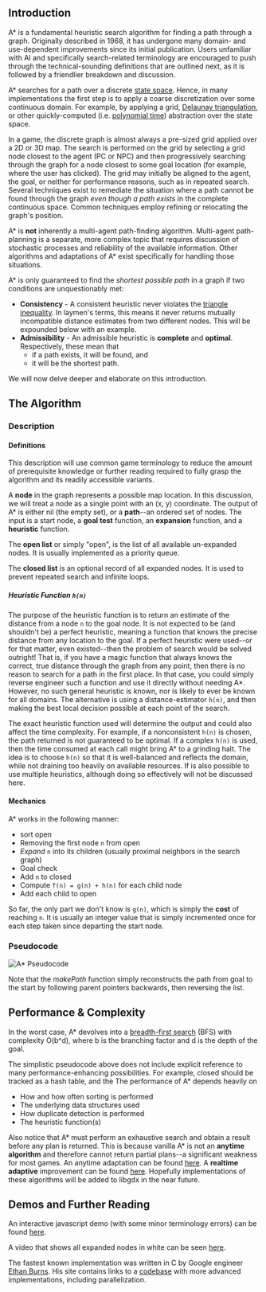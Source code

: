 ## Introduction ##
A* is a fundamental heuristic search algorithm for finding a path through a graph. Originally described in 1968, it has undergone many domain- and use-dependent improvements since its initial publication. Users unfamiliar with AI and specifically search-related terminology are encouraged to push through the technical-sounding definitions that are outlined next, as it is followed by a friendlier breakdown and discussion.

A* searches for a path over a discrete [state space](https://en.wikipedia.org/wiki/State_space). Hence, in many implementations the first step is to apply a coarse discretization over some continuous domain. For example, by applying a grid, [Delaunay triangulation](https://en.wikipedia.org/wiki/Delaunay_triangulation), or other quickly-computed (i.e. [polynomial time](http://mathworld.wolfram.com/PolynomialTime.html)) abstraction over the state space. 

In a game, the discrete graph is almost always a pre-sized grid applied over a 2D or 3D map. The search is performed on the grid by selecting a grid node closest to the agent (PC or NPC) and then progressively searching through the graph for a node closest to some goal location (for example, where the user has clicked). The grid may initially be aligned to the agent, the goal, or neither for performance reasons, such as in repeated search. Several techniques exist to remediate the situation where a path cannot be found through the graph _even though a path exists_ in the complete continuous space. Common techniques employ refining or relocating the graph's position.

A* is **not** inherently a multi-agent path-finding algorithm. Multi-agent path-planning is a separate, more complex topic that requires discussion of stochastic processes and reliability of the available information. Other algorithms and adaptations of A* exist specifically for handling those situations.

A* is only guaranteed to find the _shortest possible path_ in a graph if two conditions are unquestionably met:
- **Consistency** - A consistent heuristic never violates the [triangle inequality](https://en.wikipedia.org/wiki/Triangle_inequality). In laymen's terms, this means it never returns mutually incompatible distance estimates from two different nodes. This will be expounded below with an example.
- **Admissibility** - An admissible heuristic is **complete** and **optimal**. Respectively, these mean that
    - if a path exists, it will be found, and
    - it will be the shortest path.

We will now delve deeper and elaborate on this introduction.

## The Algorithm ##
### Description ###

#### Definitions ####
This description will use common game terminology to reduce the amount of prerequisite knowledge or further reading required to fully grasp the algorithm and its readily accessible variants.

A **node** in the graph represents a possible map location. In this discussion, we will treat a node as a single point with an (x, y) coordinate. The output of A* is either nil (the empty set), or a **path**--an ordered set of nodes. The input is a start node, a **goal test** function, an **expansion** function, and a **heuristic** function.

The **open list** or simply "open", is the list of all available un-expanded nodes. It is usually implemented as a priority queue.

The **closed list** is an optional record of all expanded nodes. It is used to prevent repeated search and infinite loops.

##### Heuristic Function `h(n)` #####
The purpose of the heuristic function is to return an estimate of the distance from a node `n` to the goal node.  It is not expected to be (and shouldn't be) a perfect heuristic, meaning a function that knows the precise distance from any location to the goal. If a perfect heuristic were used--or for that matter, even existed--then the problem of search would be solved outright! That is, if you have a magic function that always knows the correct, true distance through the graph from any point, then there is no reason to search for a path in the first place. In that case, you could simply reverse engineer such a function and use it directly without needing A*. However, no such general heuristic is known, nor is likely to ever be known for all domains. The alternative is using a distance-estimator `h(n)`, and then making the best local decision possible at each point of the search.

The exact heuristic function used will determine the output and could also affect the time complexity.
For example, if a nonconsistent `h(n)` is chosen, the path returned is not guaranteed to be optimal. If a complex `h(n)` is used, then the time consumed at each call might bring A* to a grinding halt. The idea is to choose `h(n)` so that it is well-balanced and reflects the domain, while not draining too heavily on available resources. If is also possible to use multiple heuristics, although doing so effectively will not be discussed here.

#### Mechanics ####
A* works in the following manner:
- sort open
- Removing the first node `n` from open
- *Expand* `n` into its children (usually proximal neighbors in the search graph)
- Goal check
- Add `n` to closed
- Compute `f(n) = g(n) + h(n)` for each child node
- Add each child to open

So far, the only part we don't know is `g(n)`, which is simply the **cost** of reaching `n`. It is usually an integer value that is simply incremented once for each step taken since departing the start node.

### Pseudocode ###
![A* Pseudocode](http://www.entangledloops.com/img/a-star.png)

Note that the _makePath_ function simply reconstructs the path from goal to the start by following parent pointers backwards, then reversing the list.

## Performance & Complexity ##

In the worst case, A* devolves into a [breadth-first search](https://en.wikipedia.org/wiki/Breadth-first_search) (BFS) with complexity O(b^d), where b is the branching factor and d is the depth of the goal.

The simplistic pseudocode above does not include explicit reference to many performance-enhancing possibilities. For example, closed should be tracked as a hash table, and the 
The performance of A* depends heavily on
- How and how often sorting is performed
- The underlying data structures used
- How duplicate detection is performed
- The heuristic function(s)

Also notice that A* must perform an exhaustive search and obtain a result before any plan is returned. This is because vanilla A* is not an **anytime algorithm** and therefore cannot return partial plans--a significant weakness for most games. An anytime adaptation can be found [here](http://papers.nips.cc/paper/2382-ara-anytime-a-with-provable-bounds-on-sub-optimality.pdf). A **realtime adaptive** improvement can be found [here](https://www.cs.cmu.edu/~motionplanning/papers/sbp_papers/integrated2/koenig_realtime_adaptive_astar_aamas06.pdf). Hopefully implementations of these algorithms will be added to libgdx in the near future.

## Demos and Further Reading ##

An interactive javascript demo (with some minor terminology errors) can be found [here](https://qiao.github.io/PathFinding.js/visual).

A video that shows all expanded nodes in white can be seen [here](https://www.youtube.com/watch?v=19h1g22hby8).

The fastest known implementation was written in C by Google engineer [Ethan Burns](https://eatoasts.appspot.com). His site contains links to a [codebase](https://github.com/eaburns/search) with more advanced implementations, including parallelization.